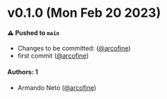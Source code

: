 # v0.1.0 (Mon Feb 20 2023)

#### ⚠️ Pushed to `main`

- Changes to be committed: ([@arcofine](https://github.com/arcofine))
- first commit ([@arcofine](https://github.com/arcofine))

#### Authors: 1

- Armando Neto ([@arcofine](https://github.com/arcofine))
